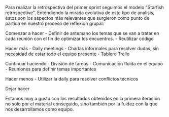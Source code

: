 Para realizar la retrospectiva del primer sprint seguimos el modelo "Starfish retrospective". Entendiendo la mirada evolutiva de este tipo de analisis, éstos son los aspectos más relevantes que surgieron como punto de partida en nuestro proceso de reflexión grupal:

Comenzar a hacer
    - Definir de antemano los temas que se van a tratar en cada reunión con el fin de optimizar los encuentros.
    - Reutilizar código

Hacer más
	- Daily meetings
	- Charlas informales para resolver dudas, sin necesidad de estar todo el equipo presente
    - Tablero Trello

Continuar haciendo
	- División de tareas
    - Comunicación fluida en el equipo
    - Reuniones para definir temas importantes

Hacer menos
	- Utilizar la daily para resolver conflictos técnicos

Dejar hacer

Estamos muy a gusto con los resultados obtenidos en la primera iteración no solo por el material conseguido, sino también por la fuidez con la que nos desarrollamos como equipo.